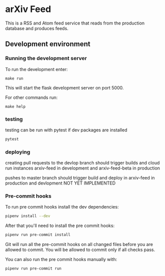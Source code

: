 # arXiv Feed

This is a RSS and Atom feed service that reads from the production database and produces feeds.

## Development environment

### Running the development server

To run the development enter:

```
make run
```

This will start the flask development server on port 5000.


For other commands run:

```
make help
```
### testing
testing can be run with pytest if dev packages are installed

```bash
pytest
```

### deploying
creating pull requests to the devlop branch should trigger builds and cloud run instances
arxiv-feed in development and arxiv-feed-beta in production

pushes to master branch should trigger build and deploy in arxiv-feed in production and devlopment NOT YET IMPLEMENTED

### Pre-commit hooks

To run pre commit hooks install the dev dependencies:

```bash
pipenv install --dev
```

After that you'll need to install the pre commit hooks:

```bash
pipenv run pre-commit install
```

Git will run all the pre-commit hooks on all changed files before you are
allowed to commit. You will be allowed to commit only if all checks pass.

You can also run the pre commit hooks manually with:

```bash
pipenv run pre-commit run
```